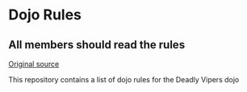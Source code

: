 Dojo Rules
==========
## All members should read the rules
[Original source](https://github.com/deadlyvipers)

This repository contains a list of dojo rules for the Deadly Vipers dojo

